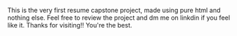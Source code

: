 This is the very first resume capstone project, made using pure html and nothing else. Feel free to review the project and dm me on linkdin if you feel like it. Thanks for visiting!! You're the best.